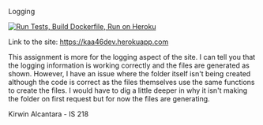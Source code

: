 Logging

[![Run Tests, Build Dockerfile, Run on Heroku](https://github.com/KirwinAl/auth_flask/actions/workflows/dev.yml/badge.svg?branch=config_log_upgrade)](https://github.com/KirwinAl/auth_flask/actions/workflows/dev.yml)

Link to the site: https://kaa46dev.herokuapp.com

This assignment is more for the logging aspect of the site. 
I can tell you that the logging information is working correctly and the files are 
generated as shown. However, I have an issue where the folder itself isn't being created 
although the code is correct as the files themselves use the same functions to create the files. I would have to dig a little deeper in why it isn't making the folder on first request but for now the files are generating.

Kirwin Alcantara - IS 218
